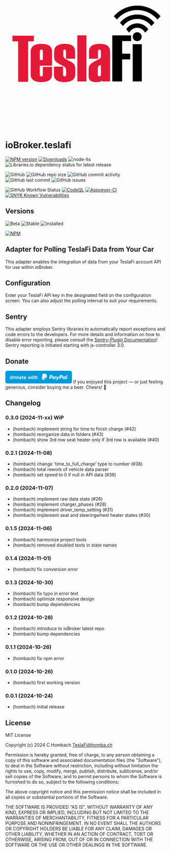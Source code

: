 ![Logo](admin/teslafi.png)

# ioBroker.teslafi

[![NPM version](https://img.shields.io/npm/v/iobroker.teslafi.svg)](https://www.npmjs.com/package/iobroker.teslafi)
[![Downloads](https://img.shields.io/npm/dm/iobroker.teslafi.svg)](https://www.npmjs.com/package/iobroker.teslafi)
![node-lts](https://img.shields.io/node/v-lts/iobroker.teslafi?style=flat-square)
![Libraries.io dependency status for latest release](https://img.shields.io/librariesio/release/npm/iobroker.teslafi?label=npm%20dependencies&style=flat-square)

![GitHub](https://img.shields.io/github/license/hombach/iobroker.teslafi?style=flat-square)
![GitHub repo size](https://img.shields.io/github/repo-size/hombach/iobroker.teslafi?logo=github&style=flat-square)
![GitHub commit activity](https://img.shields.io/github/commit-activity/m/hombach/iobroker.teslafi?logo=github&style=flat-square)
![GitHub last commit](https://img.shields.io/github/last-commit/hombach/iobroker.teslafi?logo=github&style=flat-square)
![GitHub issues](https://img.shields.io/github/issues/hombach/iobroker.teslafi?logo=github&style=flat-square)

![GitHub Workflow Status](https://img.shields.io/github/actions/workflow/status/hombach/iobroker.teslafi/test-and-release.yml?branch=master&logo=github&style=flat-square)
[![CodeQL](https://github.com/hombach/ioBroker.teslafi/actions/workflows/codeql-analysis.yml/badge.svg)](https://github.com/hombach/ioBroker.teslafi/actions/workflows/codeql-analysis.yml)
[![Appveyor-CI](https://ci.appveyor.com/api/projects/status/github/hombach/ioBroker.teslafi?branch=master&svg=true)](https://ci.appveyor.com/project/hombach/iobroker-teslafi)
[![SNYK Known Vulnerabilities](https://snyk.io/test/github/hombach/ioBroker.teslafi/badge.svg)](https://snyk.io/test/github/hombach/ioBroker.teslafi)

## Versions

![Beta](https://img.shields.io/npm/v/iobroker.teslafi.svg?color=red&label=beta)
![Stable](https://iobroker.live/badges/teslafi-stable.svg)
![Installed](https://iobroker.live/badges/teslafi-installed.svg)

[![NPM](https://nodei.co/npm/iobroker.teslafi.png?downloads=true)](https://nodei.co/npm/iobroker.teslafi/)

## Adapter for Polling TeslaFi Data from Your Car

This adapter enables the integration of data from your TeslaFi account API for use within ioBroker.

## Configuration

Enter your TeslaFi API key in the designated field on the configuration screen. You can also adjust the polling interval to suit your requirements.

## Sentry

This adapter employs Sentry libraries to automatically report exceptions and code errors to the developers. For more details and information on how to disable error reporting, please consult the [Sentry-Plugin Documentation](https://github.com/ioBroker/plugin-sentry#plugin-sentry)! Sentry reporting is initiated starting with js-controller 3.0.

## Donate

<a href="https://www.paypal.com/donate/?hosted_button_id=6EE4YUJRK7UWC"><img src="https://raw.githubusercontent.com/Hombach/ioBroker.teslafi/master/docu/bluePayPal.svg" height="40"></a>
If you enjoyed this project — or just feeling generous, consider buying me a beer. Cheers! :beers:

## Changelog

### 0.3.0 (2024-11-xx) WiP

-   (hombach) implement string for time to finish charge (#42)
-   (hombach) reorganize data in folders (#43)
-   (hombach) show 3rd row seat heater only if 3rd row is available (#40)

### 0.2.1 (2024-11-08)

-   (hombach) change 'time_to_full_charge' type to number (#38)
-   (hombach) total rework of vehicle data parser
-   (hombach) set speed to 0 if null in API data (#39)

### 0.2.0 (2024-11-07)

-   (hombach) implement raw data state (#26)
-   (hombach) implement charger_phases (#28)
-   (hombach) implement driver_temp_setting (#31)
-   (hombach) implement seat and steeringwheel heater states (#30)

### 0.1.5 (2024-11-06)

-   (hombach) harmonize project tools
-   (hombach) removed doubled texts in state names

### 0.1.4 (2024-11-01)

-   (hombach) fix conversion error

### 0.1.3 (2024-10-30)

-   (hombach) fix typo in error text
-   (hombach) optimize responsive design
-   (hombach) bump dependencies

### 0.1.2 (2024-10-28)

-   (hombach) introduce to ioBroker latest repo
-   (hombach) bump dependencies

### 0.1.1 (2024-10-26)

-   (hombach) fix npm error

### 0.1.0 (2024-10-26)

-   (hombach) first working version

### 0.0.1 (2024-10-24)

-   (hombach) initial release

## License

MIT License

Copyright (c) 2024 C.Hombach <TeslaFi@homba.ch>

Permission is hereby granted, free of charge, to any person obtaining a copy
of this software and associated documentation files (the "Software"), to deal
in the Software without restriction, including without limitation the rights
to use, copy, modify, merge, publish, distribute, sublicense, and/or sell
copies of the Software, and to permit persons to whom the Software is
furnished to do so, subject to the following conditions:

The above copyright notice and this permission notice shall be included in all
copies or substantial portions of the Software.

THE SOFTWARE IS PROVIDED "AS IS", WITHOUT WARRANTY OF ANY KIND, EXPRESS OR
IMPLIED, INCLUDING BUT NOT LIMITED TO THE WARRANTIES OF MERCHANTABILITY,
FITNESS FOR A PARTICULAR PURPOSE AND NONINFRINGEMENT. IN NO EVENT SHALL THE
AUTHORS OR COPYRIGHT HOLDERS BE LIABLE FOR ANY CLAIM, DAMAGES OR OTHER
LIABILITY, WHETHER IN AN ACTION OF CONTRACT, TORT OR OTHERWISE, ARISING FROM,
OUT OF OR IN CONNECTION WITH THE SOFTWARE OR THE USE OR OTHER DEALINGS IN THE
SOFTWARE.
